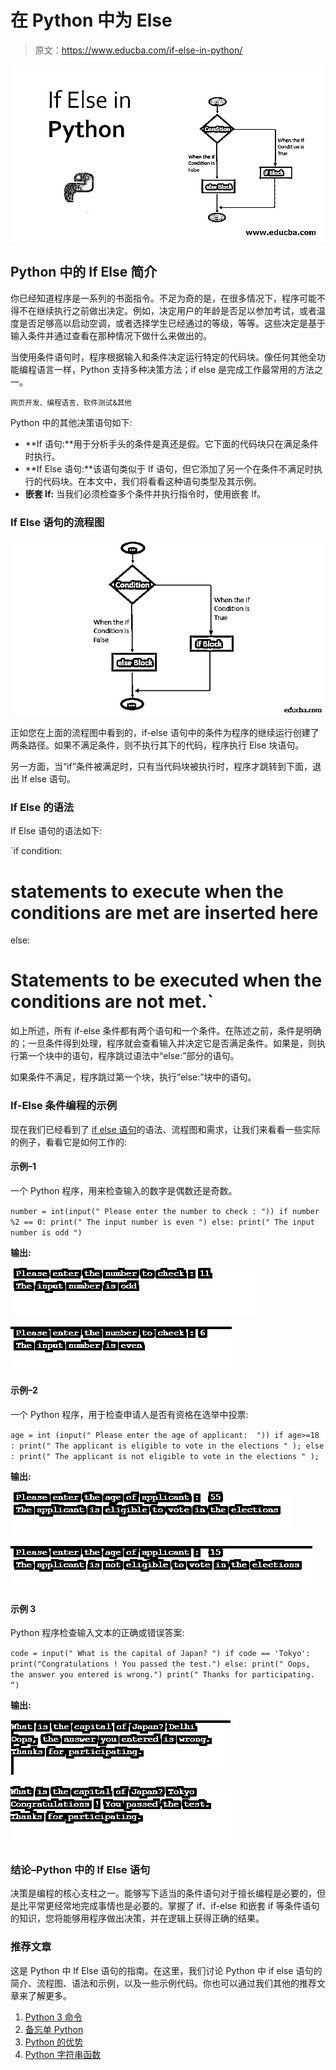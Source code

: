 # 在 Python 中为 Else

> 原文：<https://www.educba.com/if-else-in-python/>

![If Else in Python](img/e9eaf74d571763b960d89e729205aaef.png)



## Python 中的 If Else 简介

你已经知道程序是一系列的书面指令。不足为奇的是，在很多情况下，程序可能不得不在继续执行之前做出决定。例如，决定用户的年龄是否足以参加考试，或者温度是否足够高以启动空调，或者选择学生已经通过的等级，等等。这些决定是基于输入条件并通过查看在那种情况下做什么来做出的。

当使用条件语句时，程序根据输入和条件决定运行特定的代码块。像任何其他全功能编程语言一样，Python 支持多种决策方法；if else 是完成工作最常用的方法之一。

<small>网页开发、编程语言、软件测试&其他</small>

Python 中的其他决策语句如下:

*   **If 语句:**用于分析手头的条件是真还是假。它下面的代码块只在满足条件时执行。
*   **If Else 语句:**该语句类似于 If 语句，但它添加了另一个在条件不满足时执行的代码块。在本文中，我们将看看这种语句类型及其示例。
*   **嵌套 If:** 当我们必须检查多个条件并执行指令时，使用嵌套 If。

### If Else 语句的流程图

![Flowchart of If Else Statement](img/3a92cd57079dc6b8e8456b2fb36de69c.png)



正如您在上面的流程图中看到的，if-else 语句中的条件为程序的继续运行创建了两条路径。如果不满足条件，则不执行其下的代码，程序执行 Else 块语句。

另一方面，当“if”条件被满足时，只有当代码块被执行时，程序才跳转到下面，退出 If else 语句。

### If Else 的语法

If Else 语句的语法如下:

`if condition:
# statements to execute when the conditions are met are inserted here
else:
# Statements to be executed when the conditions are not met.`

如上所述，所有 if-else 条件都有两个语句和一个条件。在陈述之前，条件是明确的；一旦条件得到处理，程序就会查看输入并决定它是否满足条件。如果是，则执行第一个块中的语句，程序跳过语法中“else:”部分的语句。

如果条件不满足，程序跳过第一个块，执行“else:”块中的语句。

### If-Else 条件编程的示例

现在我们已经看到了 [if else 语句](https://www.educba.com/if-else-statement-in-sql/)的语法、流程图和需求，让我们来看看一些实际的例子，看看它是如何工作的:

#### 示例–1

一个 Python 程序，用来检查输入的数字是偶数还是奇数。

`number = int(input(" Please enter the number to check : "))
if number %2 == 0:
print(" The input number is even ")
else:
print(" The input number is odd ")`

**输出:**

![Input number is odd](img/6605e9f58d80e1b3e59dbd37d2b31ae0.png)



![Input number is even](img/ec1e439ca990ef797c3586823b8f0c16.png)



#### 示例–2

一个 Python 程序，用于检查申请人是否有资格在选举中投票:

`age = int (input(" Please enter the age of applicant:  "))
if age>=18 :
print(" The applicant is eligible to vote in the elections " );
else :
print(" The applicant is not eligible to vote in the elections " );`

**输出:**

![Applicant Eligiblilty 1](img/bad89b64a2863c4b47bde5d863075cd8.png)



![Applicant Eligiblilty 1](img/5d1fb818a790843e2f1a172d9bd3d2e4.png)



#### 示例 3

Python 程序检查输入文本的正确或错误答案:

`code = input(" What is the capital of Japan? ")
if code == 'Tokyo':
print("Congratulations ! You passed the test.")
else:
print(" Oops, the answer you entered is wrong.")
print(" Thanks for participating. “)`

**输出:**

![if else statement in python - Check the Input Text 1](img/a869eab41689718e1e0b1c2ffb342953.png)



![Check the Input Text 2](img/1037b2ee2169f6756c2d9f23054b8178.png)



### 结论–Python 中的 If Else 语句

决策是编程的核心支柱之一。能够写下适当的条件语句对于擅长编程是必要的，但是比平常更经常地完成事情也是必要的。掌握了 if、if-else 和嵌套 if 等条件语句的知识，您将能够用程序做出决策，并在逻辑上获得正确的结果。

### 推荐文章

这是 Python 中 If Else 语句的指南。在这里，我们讨论 Python 中 if else 语句的简介、流程图、语法和示例，以及一些示例代码。你也可以通过我们其他的推荐文章来了解更多。

1.  [Python 3 命令](https://www.educba.com/python-3-commands/)
2.  [备忘单 Python](https://www.educba.com/cheat-sheet-python/)
3.  [Python 的优势](https://www.educba.com/advantages-of-python/)
4.  [Python 字符串函数](https://www.educba.com/python-string-functions/)





